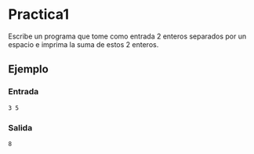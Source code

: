 # Practica1
Escribe un programa que tome como entrada 2 enteros separados por un espacio e imprima la suma de estos 2 enteros.

## Ejemplo

### Entrada
```
3 5
```

### Salida
```
8
```